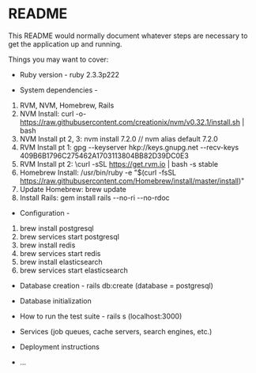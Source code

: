 # README

This README would normally document whatever steps are necessary to get the
application up and running.

Things you may want to cover:

* Ruby version - ruby 2.3.3p222

* System dependencies -
1. RVM, NVM, Homebrew, Rails
2. NVM Install: curl -o- https://raw.githubusercontent.com/creationix/nvm/v0.32.1/install.sh | bash
3. NVM Install pt 2, 3: nvm install 7.2.0 // nvm alias default 7.2.0
4. RVM Install pt 1: gpg --keyserver hkp://keys.gnupg.net --recv-keys 409B6B1796C275462A1703113804BB82D39DC0E3
5. RVM Install pt 2: \curl -sSL https://get.rvm.io | bash -s stable
6. Homebrew Install: /usr/bin/ruby -e "$(curl -fsSL https://raw.githubusercontent.com/Homebrew/install/master/install)"
7. Update Homebrew: brew update
8. Install Rails: gem install rails --no-ri --no-rdoc


* Configuration -
1. brew install postgresql
2. brew services start postgresql
3. brew install redis
4. brew services start redis
5. brew install elasticsearch
6. brew services start elasticsearch

* Database creation - rails db:create (database = postgresql)

* Database initialization

* How to run the test suite - rails s (localhost:3000)

* Services (job queues, cache servers, search engines, etc.)

* Deployment instructions

* ...
